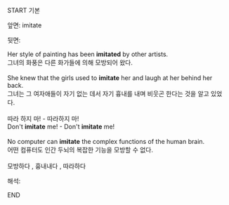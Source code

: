 START
기본

앞면:
imitate


뒷면:
<div>Her style of painting has been <b>imitated</b> by other artists. </div><div>그녀의 화풍은 다른 화가들에 의해 모방되어 왔다.<br><br><div>She knew that the girls used to <b>imitate</b> her and laugh at her behind her back. </div><div>그녀는 그 여자애들이 자기 없는 데서 자기 흉내를 내며 비웃곤 한다는 것을 알고 있었다.<br><br><div><div>따라 하지 마! - 따라하지 마!</div></div><div><div>Don't <strong>imitate</strong> me! - Don't <strong>imitate</strong> me!<br><br><div>No computer can <strong>imitate</strong> the complex functions of the human brain. </div><div><div>어떤 컴퓨터도 인간 두뇌의 복잡한 기능을 모방할 수 없다.<br><br>모방하다 , 흉내내다 , 따라하다</div></div></div></div></div></div>


해석:

END